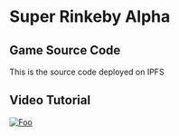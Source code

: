 # Super Rinkeby Alpha

## Game Source Code

This is the source code deployed on IPFS

## Video Tutorial

[![Foo](https://user-images.githubusercontent.com/19412160/111908295-0f511480-8a2f-11eb-9d99-a09ff6d32abb.png)](https://www.youtube.com/watch?v=Q_D0zVFoigg)
